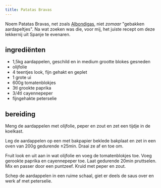 ```yaml
---
title: Patatas Bravas
---
```


Noem Patatas Bravas, net zoals [Albondigas](Albondigas), niet _zomaar_ "gebakken aardapeltjes". Na wat zoeken was die, voor mij, het juiste recept om deze lekkernij uit Spanje te evenaren. 

## ingrediënten

* 1,5kg aardappelen, geschild en in medium grootte blokes gesneden
* olijfolie
* 4 teentjes look, fijn gehakt en geplet
* 1 grote ui
* 600g tomatenblokjes
* 3tl grookte paprika
* 3/4tl cayennepeper
* fijngehakte peterselie

## bereiding

Meng de aardappelen met olijfolie, peper en zout en zet een tijdje in de koelkast.

Leg de aardappelen op een met bakpapier beklede bakplaat en zet in een oven van 200g gedurende ±25min. Draai ze af en toe om.

Fruit look en uit aan in wat olijfolie en voeg de tomatenblokjes toe. Voeg gerookte paprika en cayennepeper toe. Laat gedurende 20min pruttselen. Mix en passer door een puntzeef. Kruid met peper en zout.

Schep de aardappelen in een ruime schaal, giet er deels de saus over en werk af met peterselie.
